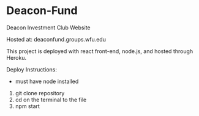 # Deacon-Fund
Deacon Investment Club Website

Hosted at:
deaconfund.groups.wfu.edu

This project is deployed with react front-end, node.js, and hosted through Heroku. 

Deploy Instructions:
* must have node installed
1. git clone repository
2. cd on the terminal to the file
3. npm start


